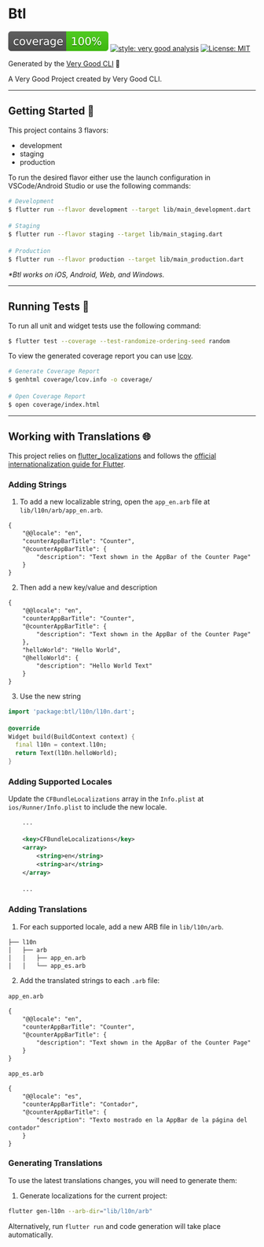 # Btl

![coverage][coverage_badge]
[![style: very good analysis][very_good_analysis_badge]][very_good_analysis_link]
[![License: MIT][license_badge]][license_link]

Generated by the [Very Good CLI][very_good_cli_link] 🤖

A Very Good Project created by Very Good CLI.

---

## Getting Started 🚀

This project contains 3 flavors:

- development
- staging
- production

To run the desired flavor either use the launch configuration in VSCode/Android Studio or use the following commands:

```sh
# Development
$ flutter run --flavor development --target lib/main_development.dart

# Staging
$ flutter run --flavor staging --target lib/main_staging.dart

# Production
$ flutter run --flavor production --target lib/main_production.dart
```

_\*Btl works on iOS, Android, Web, and Windows._

---

## Running Tests 🧪

To run all unit and widget tests use the following command:

```sh
$ flutter test --coverage --test-randomize-ordering-seed random
```

To view the generated coverage report you can use [lcov](https://github.com/linux-test-project/lcov).

```sh
# Generate Coverage Report
$ genhtml coverage/lcov.info -o coverage/

# Open Coverage Report
$ open coverage/index.html
```

---

## Working with Translations 🌐

This project relies on [flutter_localizations][flutter_localizations_link] and follows the [official internationalization guide for Flutter][internationalization_link].

### Adding Strings

1. To add a new localizable string, open the `app_en.arb` file at `lib/l10n/arb/app_en.arb`.

```arb
{
    "@@locale": "en",
    "counterAppBarTitle": "Counter",
    "@counterAppBarTitle": {
        "description": "Text shown in the AppBar of the Counter Page"
    }
}
```

2. Then add a new key/value and description

```arb
{
    "@@locale": "en",
    "counterAppBarTitle": "Counter",
    "@counterAppBarTitle": {
        "description": "Text shown in the AppBar of the Counter Page"
    },
    "helloWorld": "Hello World",
    "@helloWorld": {
        "description": "Hello World Text"
    }
}
```

3. Use the new string

```dart
import 'package:btl/l10n/l10n.dart';

@override
Widget build(BuildContext context) {
  final l10n = context.l10n;
  return Text(l10n.helloWorld);
}
```

### Adding Supported Locales

Update the `CFBundleLocalizations` array in the `Info.plist` at `ios/Runner/Info.plist` to include the new locale.

```xml
    ...

    <key>CFBundleLocalizations</key>
	<array>
		<string>en</string>
		<string>ar</string>
	</array>

    ...
```

### Adding Translations

1. For each supported locale, add a new ARB file in `lib/l10n/arb`.

```
├── l10n
│   ├── arb
│   │   ├── app_en.arb
│   │   └── app_es.arb
```

2. Add the translated strings to each `.arb` file:

`app_en.arb`

```arb
{
    "@@locale": "en",
    "counterAppBarTitle": "Counter",
    "@counterAppBarTitle": {
        "description": "Text shown in the AppBar of the Counter Page"
    }
}
```

`app_es.arb`

```arb
{
    "@@locale": "es",
    "counterAppBarTitle": "Contador",
    "@counterAppBarTitle": {
        "description": "Texto mostrado en la AppBar de la página del contador"
    }
}
```

### Generating Translations

To use the latest translations changes, you will need to generate them:

1. Generate localizations for the current project:

```sh
flutter gen-l10n --arb-dir="lib/l10n/arb"
```

Alternatively, run `flutter run` and code generation will take place automatically.

[coverage_badge]: coverage_badge.svg
[flutter_localizations_link]: https://api.flutter.dev/flutter/flutter_localizations/flutter_localizations-library.html
[internationalization_link]: https://flutter.dev/docs/development/accessibility-and-localization/internationalization
[license_badge]: https://img.shields.io/badge/license-MIT-blue.svg
[license_link]: https://opensource.org/licenses/MIT
[very_good_analysis_badge]: https://img.shields.io/badge/style-very_good_analysis-B22C89.svg
[very_good_analysis_link]: https://pub.dev/packages/very_good_analysis
[very_good_cli_link]: https://github.com/VeryGoodOpenSource/very_good_cli
